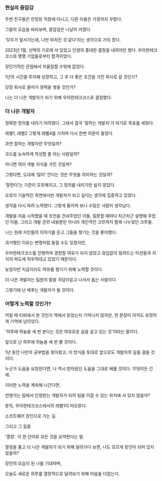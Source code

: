 ### 현실의 중압감

주변 친구들은 안정된 직장에 다니고, 다른 이들은 가정까지 꾸렸다.

그들의 모습을 바라보며, 중압감은 나날이 커졌다.

'모두가 앞서가는데, 나만 뒤처진 것 같다'라는 생각으로 가득 찼다.

2023년 1월, 선택의 기로에 서 있었고 인생의 중대한 결정을 내려야만 했다. 우아한테크코스와 몇몇 기업들로부터 합격이었다.

장단기적인 관점에서 저울질할 수밖에 없었다.

1년의 시간을 투자해 성장하고, 그 후 더 좋은 조건을 가진 회사로 갈 것인가?

당장 회사로 들어가 경력을 쌓을 것인가?

나는 더 나은 개발자가 되기 위해 우아한테크코스로 결정했다.

### 더 나은 개발자

정확한 정의를 내리기 어려웠다. 그래서 결국 ‘잘하는 개발자’가 되기로 목표를 세웠다.

레벨1, 레벨2 그렇게 레벨4를 거치며 다시 한번 의문이 들었다.

과연 잘하는 개발자란 무엇일까?

코드를 능숙하게 작성할 줄 아는 사람일까?

아니면 여러 개발 지식을 가진 것일까?

그렇다면, 도대체 ‘많이’ 안다는 것은 무엇을 의미하는 것일까?

‘잘한다’는 기준이 모호해지고, 그 정의를 내리기란 쉽지 않았다.

오로지 기술적인 측면에서만 개발자가 되고 싶다는 생각에 집중하고 있었다.

생각을 다시 하려 노력했다. 그렇게 돌이켜 보니 수많은 사람이 생각났다.

개발을 처음 시작했을 때 조언을 건네주었던 이들, 질문할 때마다 차근차근 설명해 주었던 이들, 그리고 개발 관련 내용뿐만 아니라 개인적인 고민까지 함께 나누었던 크루들.

나는 원래 지인들의 이야기를 듣고 그들을 챙기는 것을 좋아했다.

과거형인 이유는 변명처럼 들릴 수도 있겠지만,

우아한테크코스를 진행하며 경청할 여유가 되지 않았고 끊임없이 밀려드는 미션들과 지식의 파도에 허우적대고 있었기 때문이다.

늦었지만 지금이라도 여유를 챙기기 위해 노력할 것이다.

더 나은 개발자는 팀원의 말을 귀담아듣고 나서서 돕는 사람이다.

그렇기에 난 베푸는 개발자가 될 것이다.

### 어떻게 노력할 것인가?

어릴 때 티비에서 본 것인지 책에서 읽었는지 기억나지 않지만, 한 문장이 아직도 또렷하게 기억에 남아있다.

'하루에 하늘을 세 번 본다는 것은 여유로운 삶을 살고 있는 것'이라는 말이다.

앞으로 난 하루에 하늘을 세 번 볼 것이다.

1년 동안 나만의 공부법을 찾아왔고, 이 방식을 토대로 앞으로도 개발자의 길을 걸을 것이다.

누군가 도움을 요청한다면, 나 역시 받아왔던 도움을 그대로 베풀 것이다. 무엇이든 간에.

이러한 노력을 계속해 나간다면,

언젠가는 팀에서 인정받는 개발자가 되어 팀을 이끌 수 있는 위치에 서 있지 않을까?

문득, 우아한테크코스에서의 레벨1이 떠오른다.

소프트웨어 장인으로 가는 길.

그리고 그 길을

'열정'. 이 한 단어로 모든 것을 요약한다는 말.

열정을 품고 더 나은 개발자가 되기 위해 달려가다 보면, 나도 모르게 장인이 되어 있지 않을까?

장인의 모습이 된 나를 기대하며,

오늘도 새로운 하루를 열정적으로 달려보기 위해 마음을 다잡는다.


